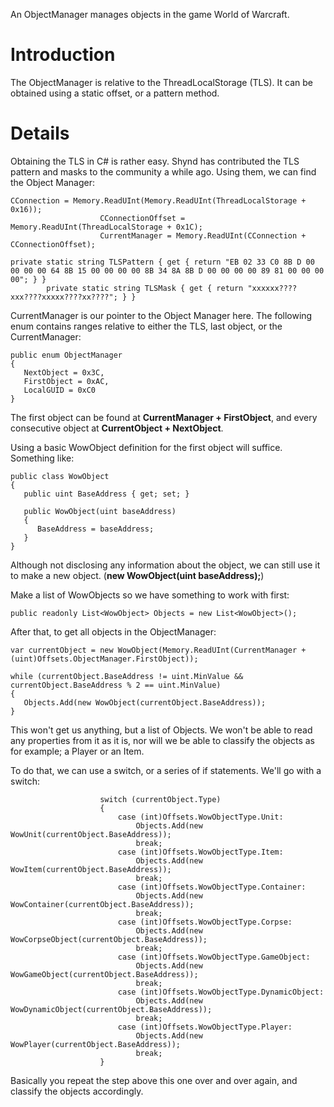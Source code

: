 An ObjectManager manages objects in the game World of Warcraft.

# Introduction #

The ObjectManager is relative to the ThreadLocalStorage (TLS). It can be obtained using a static offset, or a pattern method.


# Details #

Obtaining the TLS in C# is rather easy. Shynd has contributed the TLS pattern and masks to the community a while ago. Using them, we can find the Object Manager:

```
CConnection = Memory.ReadUInt(Memory.ReadUInt(ThreadLocalStorage + 0x16));
                    CConnectionOffset = Memory.ReadUInt(ThreadLocalStorage + 0x1C);
                    CurrentManager = Memory.ReadUInt(CConnection + CConnectionOffset);

private static string TLSPattern { get { return "EB 02 33 C0 8B D 00 00 00 00 64 8B 15 00 00 00 00 8B 34 8A 8B D 00 00 00 00 89 81 00 00 00 00"; } }
        private static string TLSMask { get { return "xxxxxx????xxx????xxxxx????xx????"; } }
```

CurrentManager is our pointer to the Object Manager here.
The following enum contains ranges relative to either the TLS, last object, or the CurrentManager:

```
public enum ObjectManager
{
   NextObject = 0x3C,
   FirstObject = 0xAC,
   LocalGUID = 0xC0
}
```

The first object can be found at **CurrentManager + FirstObject**, and every consecutive object at **CurrentObject + NextObject**.

Using a basic WowObject definition for the first object will suffice. Something like:
```
public class WowObject
{
   public uint BaseAddress { get; set; }

   public WowObject(uint baseAddress)
   {
      BaseAddress = baseAddress;
   }
}
```

Although not disclosing any information about the object, we can still use it to make a new object. (**new WowObject(uint baseAddress);**)

Make a list of WowObjects so we have something to work with first:
```
public readonly List<WowObject> Objects = new List<WowObject>();
```

After that, to get all objects in the ObjectManager:
```
var currentObject = new WowObject(Memory.ReadUInt(CurrentManager + (uint)Offsets.ObjectManager.FirstObject));

while (currentObject.BaseAddress != uint.MinValue && currentObject.BaseAddress % 2 == uint.MinValue)
{
   Objects.Add(new WowObject(currentObject.BaseAddress));
}
```

This won't get us anything, but a list of Objects. We won't be able to read any properties from it as it is, nor will we be able to classify the objects as for example; a Player or an Item.

To do that, we can use a switch, or a series of if statements. We'll go with a switch:
```
                    switch (currentObject.Type)
                    {
                        case (int)Offsets.WowObjectType.Unit:
                            Objects.Add(new WowUnit(currentObject.BaseAddress));
                            break;
                        case (int)Offsets.WowObjectType.Item:
                            Objects.Add(new WowItem(currentObject.BaseAddress));
                            break;
                        case (int)Offsets.WowObjectType.Container:
                            Objects.Add(new WowContainer(currentObject.BaseAddress));
                            break;
                        case (int)Offsets.WowObjectType.Corpse:
                            Objects.Add(new WowCorpseObject(currentObject.BaseAddress));
                            break;
                        case (int)Offsets.WowObjectType.GameObject:
                            Objects.Add(new WowGameObject(currentObject.BaseAddress));
                            break;
                        case (int)Offsets.WowObjectType.DynamicObject:
                            Objects.Add(new WowDynamicObject(currentObject.BaseAddress));
                            break;
                        case (int)Offsets.WowObjectType.Player:
                            Objects.Add(new WowPlayer(currentObject.BaseAddress));
                            break;
                    }
```

Basically you repeat the step above this one over and over again, and classify the objects accordingly.